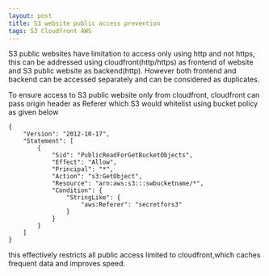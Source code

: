 ```yaml
---
layout: post
title: S3 website public access prevention
tags: S3 Cloudfront AWS
---
```


S3 public websites have limitation to access only using http and not https, this can be addressed using cloudfront(http/https) as 
frontend of website and S3 public website as backend(http). However both frontend and backend can be accessed separately and can be considered
as duplicates.

To ensure access to S3 public website only from cloudfront, cloudfront can pass  origin header as Referer which S3 would whitelist using bucket policy 
as given below

```
{
    "Version": "2012-10-17",
    "Statement": [
        {
            "Sid": "PublicReadForGetBucketObjects",
            "Effect": "Allow",
            "Principal": "*",
            "Action": "s3:GetObject",
            "Resource": "arn:aws:s3:::swbucketname/*",
            "Condition": {
                "StringLike": {
                    "aws:Referer": "secretfors3"
                }
            }
        }
    ]
}
```
this effectively restricts all public access  limited to cloudfront,which caches frequent data and improves speed.
